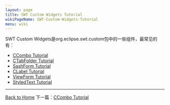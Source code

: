 ```yaml
---
layout: page
title: SWT Custom Widgets Tutorial
wikiPageName: SWT-Custom-Widgets-Tutorial
menu: wiki
---
```

SWT Custom Widgets是org.eclipse.swt.custom包中的一些组件，最常见的有：

* [CCombo Tutorial](http://ecsoya.github.io/eclipse.tutorial/wiki/CCombo-Tutorial)
* [CTabFolder Tutorial](http://ecsoya.github.io/eclipse.tutorial/wiki/CTabFolder-Tutorial)
* [SashForm Tutorial](http://ecsoya.github.io/eclipse.tutorial/wiki/SashForm-Tutorial)
* [CLabel Tutorial](http://ecsoya.github.io/eclipse.tutorial/wiki/CLabel-Tutorial)
* [ViewForm Tutorial](http://ecsoya.github.io/eclipse.tutorial/wiki/ViewForm-Tutorial)
* [StyledText Tutorial](http://ecsoya.github.io/eclipse.tutorial/wiki/StyledText-Tutorial)

***
[Back to Home]({{site.baseurl}}/eclipse.tutorial/wiki/)  下一篇：[CCombo Tutorial](http://ecsoya.github.io/eclipse.tutorial/wiki/CCombo-Tutorial)
